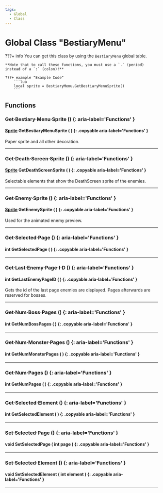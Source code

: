 ```yaml
---
tags:
  - Global
  - Class
---
```

# Global Class "BestiaryMenu"

???+ info
    You can get this class by using the `BestiaryMenu` global table.

    **Note that to call these functions, you must use a `.` (period) instead of a `:` (colon)!**
    
    ???+ example "Example Code"
        ```lua
        local sprite = BestiaryMenu.GetBestiaryMenuSprite()
        ```

## Functions

### Get·Bestiary·Menu·Sprite () {: aria-label='Functions' }
#### [Sprite](../Sprite.md) GetBestiaryMenuSprite ( ) {: .copyable aria-label='Functions' }
Paper sprite and all other decoration.
___
### Get·Death·Screen·Sprite () {: aria-label='Functions' }
#### [Sprite](../Sprite.md) GetDeathScreenSprite ( ) {: .copyable aria-label='Functions' }
Selectable elements that show the DeathScreen sprite of the enemies.
___
### Get·Enemy·Sprite () {: aria-label='Functions' }
#### [Sprite](../Sprite.md) GetEnemySprite ( ) {: .copyable aria-label='Functions' }
Used for the animated enemy preview.
___
### Get·Selected·Page () {: aria-label='Functions' }
#### int GetSelectedPage ( ) {: .copyable aria-label='Functions' }

___
### Get·Last·Enemy·Page·I·D () {: aria-label='Functions' }
#### int GetLastEnemyPageID ( ) {: .copyable aria-label='Functions' }
Gets the id of the last page enemies are displayed. Pages afterwards are reserved for bosses.
___
### Get·Num·Boss·Pages () {: aria-label='Functions' }
#### int GetNumBossPages ( ) {: .copyable aria-label='Functions' }

___
### Get·Num·Monster·Pages () {: aria-label='Functions' }
#### int GetNumMonsterPages ( ) {: .copyable aria-label='Functions' }

___
### Get·Num·Pages () {: aria-label='Functions' }
#### int GetNumPages ( ) {: .copyable aria-label='Functions' }

___
### Get·Selected·Element () {: aria-label='Functions' }
#### int GetSelectedElement ( ) {: .copyable aria-label='Functions' }

___
### Set·Selected·Page () {: aria-label='Functions' }
#### void SetSelectedPage ( int page ) {: .copyable aria-label='Functions' }

___
### Set·Selected·Element () {: aria-label='Functions' }
#### void SetSelectedElement ( int element ) {: .copyable aria-label='Functions' }

___